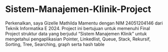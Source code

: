 # Sistem-Manajemen-Klinik-Project
Perkenalkan, saya Gizelle Mathilda Mamentu dengan NIM 24051204146 dari Teknik Informatika E 2024. Project ini bertujuan untuk memenuhi Final Project struktur data yang berjudul “Sistem Manajemen Klinik” untuk mengetahui pengaplikasian Pointer, Linkedlist, Queue, Stack, Rekursif, Sorting, Tree, Searching, graph serta hash table 
